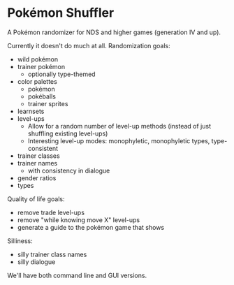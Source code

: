 # Pokémon Shuffler

A Pokémon randomizer for NDS and higher games (generation IV and up).

Currently it doesn't do much at all. Randomization goals:

* wild pokémon
* trainer pokémon
  * optionally type-themed
* color palettes
  * pokémon
  * pokéballs
  * trainer sprites
* learnsets
* level-ups
  * Allow for a random number of level-up methods (instead of just shuffling existing level-ups)
  * Interesting level-up modes: monophyletic, monophyletic types, type-consistent
* trainer classes
* trainer names
  * with consistency in dialogue
* gender ratios
* types

Quality of life goals:

* remove trade level-ups
* remove "while knowing move X" level-ups
* generate a guide to the pokémon game that shows

Silliness:

* silly trainer class names
* silly dialogue

We'll have both command line and GUI versions.
